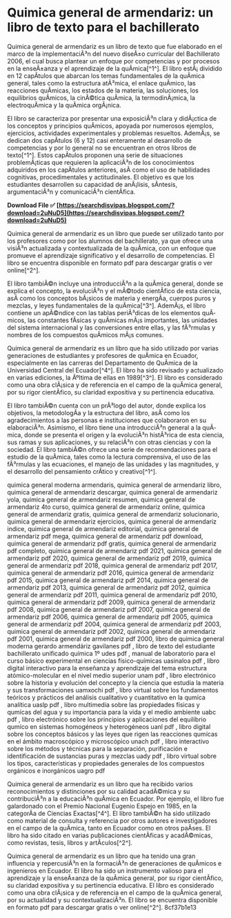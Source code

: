 
 
# Quimica general de armendariz: un libro de texto para el bachillerato
 
Quimica general de armendariz es un libro de texto que fue elaborado en el marco de la implementaciÃ³n del nuevo diseÃ±o curricular del Bachillerato 2006, el cual busca plantear un enfoque por competencias y por procesos en la enseÃ±anza y el aprendizaje de la quÃ­mica[^1^]. El libro estÃ¡ dividido en 12 capÃ­tulos que abarcan los temas fundamentales de la quÃ­mica general, tales como la estructura atÃ³mica, el enlace quÃ­mico, las reacciones quÃ­micas, los estados de la materia, las soluciones, los equilibrios quÃ­micos, la cinÃ©tica quÃ­mica, la termodinÃ¡mica, la electroquÃ­mica y la quÃ­mica orgÃ¡nica.
 
El libro se caracteriza por presentar una exposiciÃ³n clara y didÃ¡ctica de los conceptos y principios quÃ­micos, apoyada por numerosos ejemplos, ejercicios, actividades experimentales y problemas resueltos. AdemÃ¡s, se dedican dos capÃ­tulos (6 y 12) casi enteramente al desarrollo de competencias y por lo general no se encuentran en otros libros de texto[^1^]. Estos capÃ­tulos proponen una serie de situaciones problemÃ¡ticas que requieren la aplicaciÃ³n de los conocimientos adquiridos en los capÃ­tulos anteriores, asÃ­ como el uso de habilidades cognitivas, procedimentales y actitudinales. El objetivo es que los estudiantes desarrollen su capacidad de anÃ¡lisis, sÃ­ntesis, argumentaciÃ³n y comunicaciÃ³n cientÃ­fica.
 
**Download File ✅ [https://searchdisvipas.blogspot.com/?download=2uNuD5](https://searchdisvipas.blogspot.com/?download=2uNuD5)**


 
Quimica general de armendariz es un libro que puede ser utilizado tanto por los profesores como por los alumnos del bachillerato, ya que ofrece una visiÃ³n actualizada y contextualizada de la quÃ­mica, con un enfoque que promueve el aprendizaje significativo y el desarrollo de competencias. El libro se encuentra disponible en formato pdf para descargar gratis o ver online[^2^].
  
El libro tambiÃ©n incluye una introducciÃ³n a la quÃ­mica general, donde se explica el concepto, la evoluciÃ³n y el mÃ©todo cientÃ­fico de esta ciencia, asÃ­ como los conceptos bÃ¡sicos de materia y energÃ­a, cuerpos puros y mezclas, y leyes fundamentales de la quÃ­mica[^3^]. AdemÃ¡s, el libro contiene un apÃ©ndice con las tablas periÃ³dicas de los elementos quÃ­micos, las constantes fÃ­sicas y quÃ­micas mÃ¡s importantes, las unidades del sistema internacional y las conversiones entre ellas, y las fÃ³rmulas y nombres de los compuestos quÃ­micos mÃ¡s comunes.
 
Quimica general de armendariz es un libro que ha sido utilizado por varias generaciones de estudiantes y profesores de quÃ­mica en Ecuador, especialmente en las carreras del Departamento de QuÃ­mica de la Universidad Central del Ecuador[^4^]. El libro ha sido revisado y actualizado en varias ediciones, la Ãºltima de ellas en 1989[^3^]. El libro es considerado como una obra clÃ¡sica y de referencia en el campo de la quÃ­mica general, por su rigor cientÃ­fico, su claridad expositiva y su pertinencia educativa.
  
El libro tambiÃ©n cuenta con un prÃ³logo del autor, donde explica los objetivos, la metodologÃ­a y la estructura del libro, asÃ­ como los agradecimientos a las personas e instituciones que colaboraron en su elaboraciÃ³n. Asimismo, el libro tiene una introducciÃ³n general a la quÃ­mica, donde se presenta el origen y la evoluciÃ³n histÃ³rica de esta ciencia, sus ramas y sus aplicaciones, y su relaciÃ³n con otras ciencias y con la sociedad. El libro tambiÃ©n ofrece una serie de recomendaciones para el estudio de la quÃ­mica, tales como la lectura comprensiva, el uso de las fÃ³rmulas y las ecuaciones, el manejo de las unidades y las magnitudes, y el desarrollo del pensamiento crÃ­tico y creativo[^1^].
 
quimica general moderna armendaris,  quimica general de armendariz libro,  quimica general de armendariz descargar,  quimica general de armendariz yola,  quimica general de armendariz resumen,  quimica general de armendariz 4to curso,  quimica general de armendariz online,  quimica general de armendariz gratis,  quimica general de armendariz solucionario,  quimica general de armendariz ejercicios,  quimica general de armendariz indice,  quimica general de armendariz editorial,  quimica general de armendariz pdf mega,  quimica general de armendariz pdf download,  quimica general de armendariz pdf gratis,  quimica general de armendariz pdf completo,  quimica general de armendariz pdf 2021,  quimica general de armendariz pdf 2020,  quimica general de armendariz pdf 2019,  quimica general de armendariz pdf 2018,  quimica general de armendariz pdf 2017,  quimica general de armendariz pdf 2016,  quimica general de armendariz pdf 2015,  quimica general de armendariz pdf 2014,  quimica general de armendariz pdf 2013,  quimica general de armendariz pdf 2012,  quimica general de armendariz pdf 2011,  quimica general de armendariz pdf 2010,  quimica general de armendariz pdf 2009,  quimica general de armendariz pdf 2008,  quimica general de armendariz pdf 2007,  quimica general de armendariz pdf 2006,  quimica general de armendariz pdf 2005,  quimica general de armendariz pdf 2004,  quimica general de armendariz pdf 2003,  quimica general de armendariz pdf 2002,  quimica general de armendariz pdf 2001,  quimica general de armendariz pdf 2000,  libro de quimica general moderna gerardo armendáriz gavilanes pdf ,  libro de texto del estudiante bachillerato unificado química 1º udes pdf ,  manual de laboratorio para el curso básico experimental en ciencias físico-químicas uasinaloa pdf ,  libro digital interactivo para la enseñanza y aprendizaje del tema estructura atómico-molecular en el nivel medio superior unam pdf ,  libro electrónico sobre la historia y evolución del concepto y la ciencia que estudia la materia y sus transformaciones uamxochi pdf ,  libro virtual sobre los fundamentos teóricos y prácticos del análisis cualitativo y cuantitativo en la qumíca analítica uaslp pdf ,  libro multimedia sobre las propiedades físicas y qumícas del agua y su importancia para la vida y el medio ambiente uabc pdf ,  libro electrónico sobre los principios y aplicaciones del equilibrio qumíco en sistemas homogéneos y heterogéneos uanl pdf ,  libro digital sobre los conceptos básicos y las leyes que rigen las reacciones qumícas en el ámbito macroscópico y microscópico unach pdf ,  libro interactivo sobre los métodos y técnicas para la separación, purificación e identificación de sustancias puras y mezclas uady pdf ,  libro virtual sobre los tipos, características y propiedades generales de los compuestos orgánicos e inorgánicos uagro pdf
 
Quimica general de armendariz es un libro que ha recibido varios reconocimientos y distinciones por su calidad acadÃ©mica y su contribuciÃ³n a la educaciÃ³n quÃ­mica en Ecuador. Por ejemplo, el libro fue galardonado con el Premio Nacional Eugenio Espejo en 1985, en la categorÃ­a de Ciencias Exactas[^4^]. El libro tambiÃ©n ha sido utilizado como material de consulta y referencia por otros autores e investigadores en el campo de la quÃ­mica, tanto en Ecuador como en otros paÃ­ses. El libro ha sido citado en varias publicaciones cientÃ­ficas y acadÃ©micas, como revistas, tesis, libros y artÃ­culos[^2^].
 
Quimica general de armendariz es un libro que ha tenido una gran influencia y repercusiÃ³n en la formaciÃ³n de generaciones de quÃ­micos e ingenieros en Ecuador. El libro ha sido un instrumento valioso para el aprendizaje y la enseÃ±anza de la quÃ­mica general, por su rigor cientÃ­fico, su claridad expositiva y su pertinencia educativa. El libro es considerado como una obra clÃ¡sica y de referencia en el campo de la quÃ­mica general, por su actualidad y su contextualizaciÃ³n. El libro se encuentra disponible en formato pdf para descargar gratis o ver online[^2^].
 8cf37b1e13
 
